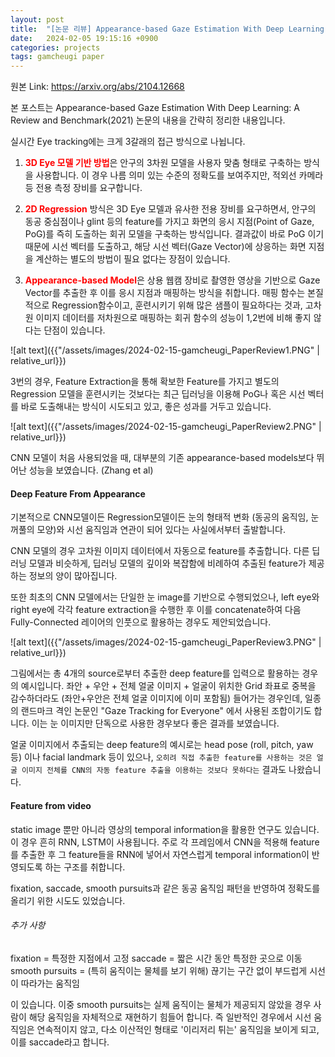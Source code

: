 ```yaml
---
layout: post
title:  "[논문 리뷰] Appearance-based Gaze Estimation With Deep Learning: A Review and Benchmark"
date:   2024-02-05 19:15:16 +0900
categories: projects
tags: gamcheugi paper
---
```

원본 Link: https://arxiv.org/abs/2104.12668

본 포스트는 Appearance-based Gaze Estimation With Deep Learning: A Review and Benchmark(2021) 논문의 내용을 간략히 정리한 내용입니다. 

실시간 Eye tracking에는 크게 3갈래의 접근 방식으로 나뉩니다. 

1. <b><font color=red>3D Eye 모델 기반 방법</font></b>은 안구의 3차원 모델을 사용자 맞춤 형태로 구축하는 방식을 사용합니다. 이 경우 나름 의미 있는 수준의 정확도를 보여주지만, 적외선 카메라 등 전용 측정 장비를 요구합니다.

2. <b><font color=red>2D Regression</font></b> 방식은 3D Eye 모델과 유사한 전용 장비를 요구하면서, 안구의 동공 중심점이나 glint 등의 feature를 가지고 화면의 응시 지점(Point of Gaze, PoG)를 즉히 도출하는 회귀 모델을 구축하는 방식입니다. 결과값이 바로 PoG 이기 때문에 시선 벡터를 도출하고, 해당 시선 벡터(Gaze Vector)에 상응하는 화면 지점을 계산하는 별도의 방법이 필요 없다는 장점이 있습니다. 

3. <b><font color=red>Appearance-based Model</font></b>은 상용 웹캠 장비로 촬영한 영상을 기반으로 Gaze Vector를 추출한 후 이를 응시 지점과 매핑하는 방식을 취합니다. 매핑 함수는 본질적으로 Regression함수이고, 훈련시키기 위해 많은 샘플이 필요하다는 것과, 고차원 이미지 데이터를 저차원으로 매핑하는 회귀 함수의 성능이 1,2번에 비해 좋지 않다는 단점이 있습니다. 

![alt text]({{"/assets/images/2024-02-15-gamcheugi_PaperReview1.PNG" | relative_url}})

3번의 경우, Feature Extraction을 통해 확보한 Feature를 가지고 별도의 Regression 모델을 훈련시키는 것보다는 최근 딥러닝을 이용해 PoG나 혹은 시선 벡터를 바로 도출해내는 방식이 시도되고 있고, 좋은 성과를 거두고 있습니다. 

![alt text]({{"/assets/images/2024-02-15-gamcheugi_PaperReview2.PNG" | relative_url}})

CNN 모델이 처음 사용되었을 때, 대부분의 기존 appearance-based models보다 뛰어난 성능을 보였습니다. (Zhang et al)

#### Deep Feature From Appearance

기본적으로 CNN모델이든 Regression모델이든 눈의 형태적 변화 (동공의 움직임, 눈꺼풀의 모양)와 시선 움직임과 연관이 되어 있다는 사실에서부터 출발합니다.

CNN 모델의 경우 고차원 이미지 데이터에서 자동으로 feature를 추출합니다. 다른 딥러닝 모델과 비슷하게, 딥러닝 모델의 깊이와 복잡함에 비례하여 추출된 feature가 제공하는 정보의 양이 많아집니다.

또한 최초의 CNN 모델에서는 단일한 눈 image를 기반으로 수행되었으나, left eye와 right eye에 각각 feature extraction을 수행한 후 이를 concatenate하여 다음 Fully-Connected 레이어의 인풋으로 활용하는 경우도 제안되었습니다. 

![alt text]({{"/assets/images/2024-02-15-gamcheugi_PaperReview3.PNG" | relative_url}})

그림에서는 총 4개의 source로부터 추출한 deep feature를 입력으로 활용하는 경우의 예시입니다. 좌안 + 우안 + 전체 얼굴 이미지 + 얼굴이 위치한 Grid 좌표로 중복을 감수하더라도 (좌안+우안은 전체 얼굴 이미지에 이미 포함됨) 들어가는 경우인데, 일종의 랜드마크 격인 논문인 "Gaze Tracking for Everyone" 에서 사용된 조합이기도 합니다. 이는 눈 이미지만 단독으로 사용한 경우보다 좋은 결과를 보였습니다. 

얼굴 이미지에서 추출되는 deep feature의 예시로는 head pose (roll, pitch, yaw 등) 이나 facial landmark 등이 있으나, `오히려 직접 추출한 feature를 사용하는 것은 얼굴 이미지 전체를 CNN의 자동 feature 추출을 이용하는 것보다 못하다는` 결과도 나왔습니다. 

#### Feature from video
static image 뿐만 아니라 영상의 temporal information을 활용한 연구도 있습니다. 이 경우 흔히 RNN, LSTM이 사용됩니다. 주로 각 프레임에서 CNN을 적용해 feature를 추출한 후 그 feature들을 RNN에 넣어서 자연스럽게 temporal information이 반영되도록 하는 구조를 취합니다.

fixation, saccade, smooth pursuits과 같은 동공 움직임 패턴을 반영하여 정확도를 올리기 위한 시도도 있었습니다.

###### 추가 사항
fixation = 특정한 지점에서 고정
saccade = 짧은 시간 동안 특정한 곳으로 이동
smooth pursuits = (특히 움직이는 물체를 보기 위해) 끊기는 구간 없이 부드럽게 시선이 따라가는 움직임

이 있습니다. 이중 smooth pursuits는 실제 움직이는 물체가 제공되지 않았을 경우 사람이 해당 움직임을 자체적으로 재현하기 힘들어 합니다. 즉 일반적인 경우에서 시선 움직임은 연속적이지 않고, 다소 이산적인 형태로 '이리저리 튀는' 움직임을 보이게 되고, 이를 saccade라고 합니다. 







